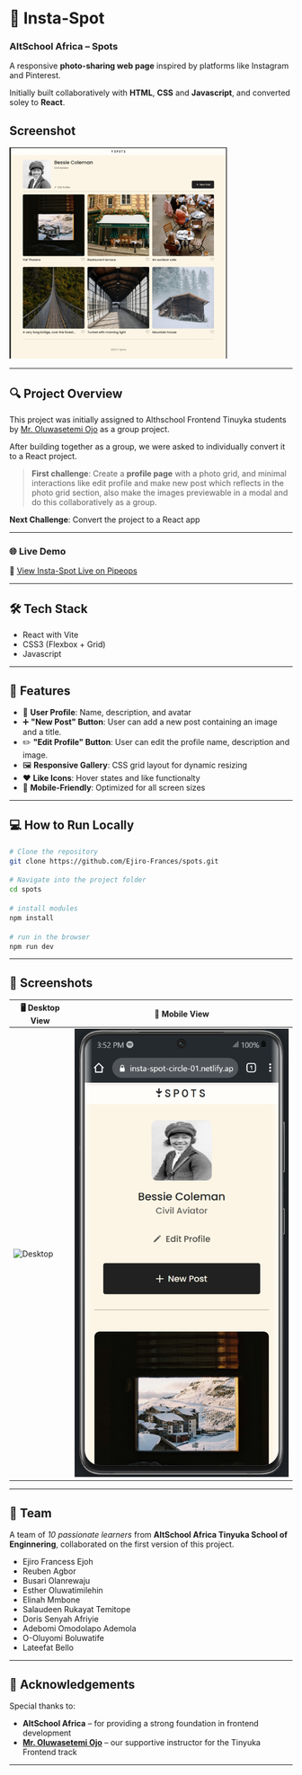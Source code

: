 # 📸 Insta-Spot

### AltSchool Africa – Spots

A responsive **photo-sharing web page** inspired by platforms like Instagram and Pinterest.

Initially built collaboratively with **HTML**, **CSS** and **Javascript**, and converted soley to **React**.

## Screenshot

![Insta-Spot Screenshot](public/images/screenshot.png)

---

## 🔍 Project Overview

This project was initially assigned to Althschool Frontend Tinuyka students by [Mr. Oluwasetemi Ojo](https://github.com/Oluwasetemi) as a group project.

After building together as a group, we were asked to individually convert it to a React project.

> **First challenge**: Create a **profile page** with a photo grid, and minimal interactions like edit profile and make new post which reflects in the photo grid section, also make the images previewable in a modal and do this collaboratively as a group.

**Next Challenge**: Convert the project to a React app

---

### 🌐 Live Demo

🔗 [View Insta-Spot Live on Pipeops](https://spots.pipeops.net/)

---

## 🛠 Tech Stack

- React with Vite
- CSS3 (Flexbox + Grid)
- Javascript

---

## 📁 Features

- 👤 **User Profile**: Name, description, and avatar
- ➕ **"New Post" Button**: User can add a new post containing an image and a title.
- ✏️ **"Edit Profile" Button**: User can edit the profile name, description and image.
- 🖼 **Responsive Gallery**: CSS grid layout for dynamic resizing
- ❤️ **Like Icons**: Hover states and like functionalty
- 📱 **Mobile-Friendly**: Optimized for all screen sizes

---

## 💻 How to Run Locally

```bash
# Clone the repository
git clone https://github.com/Ejiro-Frances/spots.git

# Navigate into the project folder
cd spots

# install modules
npm install

# run in the browser
npm run dev
```

---

## 📸 Screenshots

| 🖥️ Desktop View                | 📱 Mobile View               |
| ------------------------------ | ---------------------------- |
| ![Desktop](public/Desktop.png) | ![Mobile](public/Mobile.png) |

---

## 👥 Team

A team of _10 passionate learners_ from **AltSchool Africa Tinyuka School of Enginnering**, collaborated on the first version of this project.

- Ejiro Francess Ejoh
- Reuben Agbor
- Busari Olanrewaju
- Esther Oluwatimilehin
- Elinah Mmbone
- Salaudeen Rukayat Temitope
- Doris Senyah Afriyie
- Adebomi Omodolapo Ademola
- O-Oluyomi Boluwatife
- Lateefat Bello

---

## 🙏 Acknowledgements

Special thanks to:

- **AltSchool Africa** – for providing a strong foundation in frontend development
- **[Mr. Oluwasetemi Ojo](https://github.com/Oluwasetemi)** – our supportive instructor for the Tinyuka Frontend track

---
